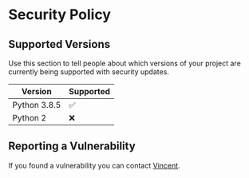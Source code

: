 # Security Policy

## Supported Versions

Use this section to tell people about which versions of your project are
currently being supported with security updates.

| Version | Supported          |
| ------- | ------------------ |
| Python 3.8.5 | :white_check_mark: |
| Python 2   | :x:                |

## Reporting a Vulnerability

If you found a vulnerability you can contact [Vincent](mailto:vincent.stragier@outlook.com).
